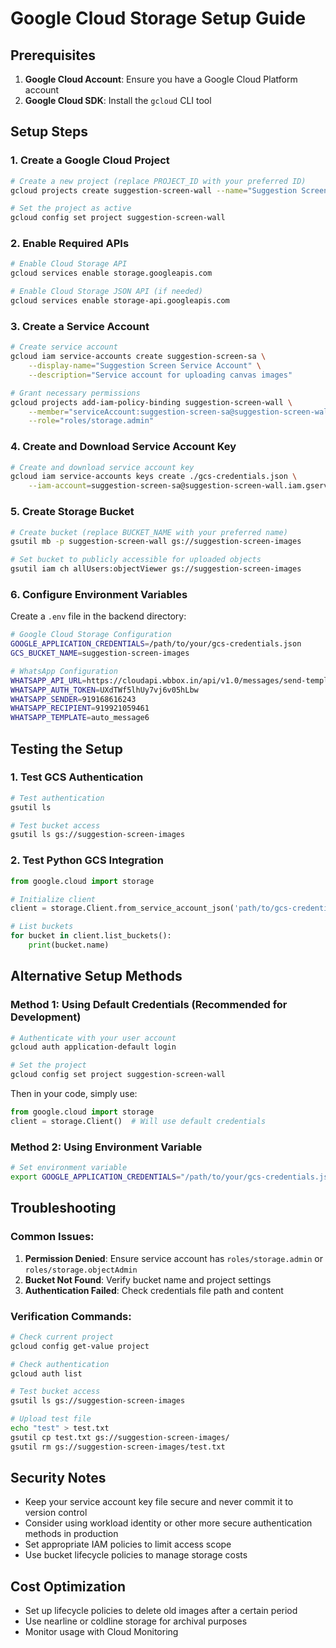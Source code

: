 # Google Cloud Storage Setup Guide

## Prerequisites

1. **Google Cloud Account**: Ensure you have a Google Cloud Platform account
2. **Google Cloud SDK**: Install the `gcloud` CLI tool

## Setup Steps

### 1. Create a Google Cloud Project

```bash
# Create a new project (replace PROJECT_ID with your preferred ID)
gcloud projects create suggestion-screen-wall --name="Suggestion Screen Wall"

# Set the project as active
gcloud config set project suggestion-screen-wall
```

### 2. Enable Required APIs

```bash
# Enable Cloud Storage API
gcloud services enable storage.googleapis.com

# Enable Cloud Storage JSON API (if needed)
gcloud services enable storage-api.googleapis.com
```

### 3. Create a Service Account

```bash
# Create service account
gcloud iam service-accounts create suggestion-screen-sa \
    --display-name="Suggestion Screen Service Account" \
    --description="Service account for uploading canvas images"

# Grant necessary permissions
gcloud projects add-iam-policy-binding suggestion-screen-wall \
    --member="serviceAccount:suggestion-screen-sa@suggestion-screen-wall.iam.gserviceaccount.com" \
    --role="roles/storage.admin"
```

### 4. Create and Download Service Account Key

```bash
# Create and download service account key
gcloud iam service-accounts keys create ./gcs-credentials.json \
    --iam-account=suggestion-screen-sa@suggestion-screen-wall.iam.gserviceaccount.com
```

### 5. Create Storage Bucket

```bash
# Create bucket (replace BUCKET_NAME with your preferred name)
gsutil mb -p suggestion-screen-wall gs://suggestion-screen-images

# Set bucket to publicly accessible for uploaded objects
gsutil iam ch allUsers:objectViewer gs://suggestion-screen-images
```

### 6. Configure Environment Variables

Create a `.env` file in the backend directory:

```bash
# Google Cloud Storage Configuration
GOOGLE_APPLICATION_CREDENTIALS=/path/to/your/gcs-credentials.json
GCS_BUCKET_NAME=suggestion-screen-images

# WhatsApp Configuration
WHATSAPP_API_URL=https://cloudapi.wbbox.in/api/v1.0/messages/send-template
WHATSAPP_AUTH_TOKEN=UXdTWf5lhUy7vj6v05hLbw
WHATSAPP_SENDER=919168616243
WHATSAPP_RECIPIENT=919921059461
WHATSAPP_TEMPLATE=auto_message6
```

## Testing the Setup

### 1. Test GCS Authentication

```bash
# Test authentication
gsutil ls

# Test bucket access
gsutil ls gs://suggestion-screen-images
```

### 2. Test Python GCS Integration

```python
from google.cloud import storage

# Initialize client
client = storage.Client.from_service_account_json('path/to/gcs-credentials.json')

# List buckets
for bucket in client.list_buckets():
    print(bucket.name)
```

## Alternative Setup Methods

### Method 1: Using Default Credentials (Recommended for Development)

```bash
# Authenticate with your user account
gcloud auth application-default login

# Set the project
gcloud config set project suggestion-screen-wall
```

Then in your code, simply use:
```python
from google.cloud import storage
client = storage.Client()  # Will use default credentials
```

### Method 2: Using Environment Variable

```bash
# Set environment variable
export GOOGLE_APPLICATION_CREDENTIALS="/path/to/your/gcs-credentials.json"
```

## Troubleshooting

### Common Issues:

1. **Permission Denied**: Ensure service account has `roles/storage.admin` or `roles/storage.objectAdmin`
2. **Bucket Not Found**: Verify bucket name and project settings
3. **Authentication Failed**: Check credentials file path and content

### Verification Commands:

```bash
# Check current project
gcloud config get-value project

# Check authentication
gcloud auth list

# Test bucket access
gsutil ls gs://suggestion-screen-images

# Upload test file
echo "test" > test.txt
gsutil cp test.txt gs://suggestion-screen-images/
gsutil rm gs://suggestion-screen-images/test.txt
```

## Security Notes

- Keep your service account key file secure and never commit it to version control
- Consider using workload identity or other more secure authentication methods in production
- Set appropriate IAM policies to limit access scope
- Use bucket lifecycle policies to manage storage costs

## Cost Optimization

- Set up lifecycle policies to delete old images after a certain period
- Use nearline or coldline storage for archival purposes
- Monitor usage with Cloud Monitoring